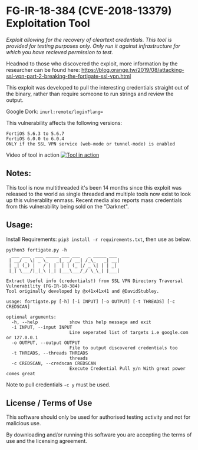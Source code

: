 # FG-IR-18-384 (CVE-2018-13379) Exploitation Tool
*Exploit allowing for the recovery of cleartext credentials. This tool is provided for testing purposes only. Only run it against infrastructure for which you have recieved permission to test.*

Headnod to those who discovered the exploit, more information by the researcher can be found here: https://blog.orange.tw/2019/08/attacking-ssl-vpn-part-2-breaking-the-fortigate-ssl-vpn.html

This exploit was developed to pull the interesting credentials straight out of the binary, rather than require someone to run strings and review the output.

Google Dork: `inurl:remote/login?lang=`

This vulnerability affects the following versions:
```
FortiOS 5.6.3 to 5.6.7
FortiOS 6.0.0 to 6.0.4
ONLY if the SSL VPN service (web-mode or tunnel-mode) is enabled
```

Video of tool in action
[![Tool in action](https://img.youtube.com/vi/xxoFAH1pZ_I/0.jpg)](https://www.youtube.com/watch?v=xxoFAH1pZ_I)

## Notes:
This tool is now multithreaded it's been 14 months since this exploit was released to the world as single threaded and multiple tools now exist to look up this vulnerablity enmass. Recent media also reports mass credentials from this vulnerability being sold on the "Darknet".

## Usage: 

Install Requirements: `pip3 install -r requirements.txt`, then use as below.
```
python3 fortigate.py -h
  ___ ___  ___ _____ ___ ___   _ _____ ___
 | __/ _ \| _ \_   _|_ _/ __| /_\_   _| __|
 | _| (_) |   / | |  | | (_ |/ _ \| | | _|
 |_| \___/|_|_\ |_| |___\___/_/ \_\_| |___|

Extract Useful info (credentials!) from SSL VPN Directory Traversal Vulnerability (FG-IR-18-384)
Tool originally developed by @x41x41x41 and @DavidStubley.

usage: fortigate.py [-h] [-i INPUT] [-o OUTPUT] [-t THREADS] [-c CREDSCAN]

optional arguments:
  -h, --help            show this help message and exit
  -i INPUT, --input INPUT
                        Line seperated list of targets i.e google.com or 127.0.0.1
  -o OUTPUT, --output OUTPUT
                        File to output discovered credentials too
  -t THREADS, --threads THREADS
                        threads
  -c CREDSCAN, --credscan CREDSCAN
                        Execute Credential Pull y/n With great power comes great
```
Note to pull credentials `-c y` must be used.

## License / Terms of Use
This software should only be used for authorised testing activity and not for malicious use.

By downloading and/or running this software you are accepting the terms of use and the licensing agreement.